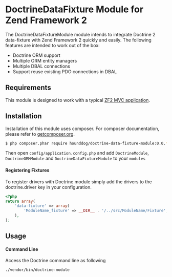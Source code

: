 # DoctrineDataFixture Module for Zend Framework 2

The DoctrineDataFixtureModule module intends to integrate Doctrine 2 data-fixture with Zend Framework 2 quickly
and easily. The following features are intended to work out of the box:

  - Doctrine ORM support
  - Multiple ORM entity managers
  - Multiple DBAL connections
  - Support reuse existing PDO connections in DBAL

## Requirements

This module is designed to work with a typical [ZF2 MVC application](https://github.com/zendframework/ZendSkeletonApplication).

## Installation

Installation of this module uses composer. For composer documentation, please refer to
[getcomposer.org](http://getcomposer.org/).

```sh
$ php composer.phar require hounddog/doctrine-data-fixture-module:0.0.*
```

Then open `config/application.config.php` and add `DoctrineModule`, `DoctrineORMModule` and 
`DoctrineDataFixtureModule` to your `modules`

#### Registering Fixtures

To register drivers with Doctrine module simply add the drivers to the doctrine.driver key in your configuration.

```php
<?php
return array(
    'data-fixture' => array(
        'ModuleName_fixture' => __DIR__ . '/../src/ModuleName/Fixture',
    ),
);
```

## Usage

#### Command Line
Access the Doctrine command line as following

```sh
./vendor/bin/doctrine-module
```
